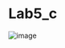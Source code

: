 # Lab5_c

![image](https://github.com/Digalv/Lab5_c/assets/100136401/c4581818-9cc0-46ef-91a0-c05e501b2ec9)
